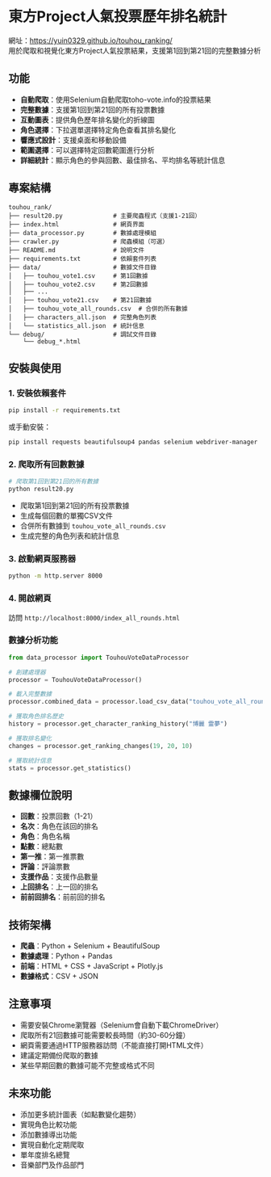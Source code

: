 # 東方Project人氣投票歷年排名統計

網址：https://yuin0329.github.io/touhou_ranking/ <br>
用於爬取和視覺化東方Project人氣投票結果，支援第1回到第21回的完整數據分析


## 功能

- **自動爬取**：使用Selenium自動爬取toho-vote.info的投票結果
- **完整數據**：支援第1回到第21回的所有投票數據
- **互動圖表**：提供角色歷年排名變化的折線圖
- **角色選擇**：下拉選單選擇特定角色查看其排名變化
- **響應式設計**：支援桌面和移動設備
- **範圍選擇**：可以選擇特定回數範圍進行分析
- **詳細統計**：顯示角色的參與回數、最佳排名、平均排名等統計信息

## 專案結構

```
touhou_rank/
├── result20.py              # 主要爬蟲程式（支援1-21回）
├── index.html               # 網頁界面
├── data_processor.py        # 數據處理模組
├── crawler.py               # 爬蟲模組（可選）
├── README.md                # 說明文件
├── requirements.txt         # 依賴套件列表
├── data/                    # 數據文件目錄
│   ├── touhou_vote1.csv     # 第1回數據
│   ├── touhou_vote2.csv     # 第2回數據
│   ├── ...
│   ├── touhou_vote21.csv    # 第21回數據
│   ├── touhou_vote_all_rounds.csv  # 合併的所有數據
│   ├── characters_all.json  # 完整角色列表
│   └── statistics_all.json  # 統計信息
└── debug/                   # 調試文件目錄
    └── debug_*.html
```

## 安裝與使用

### 1. 安裝依賴套件

```bash
pip install -r requirements.txt
```

或手動安裝：

```bash
pip install requests beautifulsoup4 pandas selenium webdriver-manager
```

### 2. 爬取所有回數數據

```bash
# 爬取第1回到第21回的所有數據
python result20.py
```

- 爬取第1回到第21回的所有投票數據
- 生成每個回數的單獨CSV文件
- 合併所有數據到 `touhou_vote_all_rounds.csv`
- 生成完整的角色列表和統計信息

### 3. 啟動網頁服務器

```bash
python -m http.server 8000
```

### 4. 開啟網頁

訪問 `http://localhost:8000/index_all_rounds.html`


### 數據分析功能

```python
from data_processor import TouhouVoteDataProcessor

# 創建處理器
processor = TouhouVoteDataProcessor()

# 載入完整數據
processor.combined_data = processor.load_csv_data("touhou_vote_all_rounds.csv")

# 獲取角色排名歷史
history = processor.get_character_ranking_history("博麗 霊夢")

# 獲取排名變化
changes = processor.get_ranking_changes(19, 20, 10)

# 獲取統計信息
stats = processor.get_statistics()
```

## 數據欄位說明

- **回數**：投票回數（1-21）
- **名次**：角色在該回的排名
- **角色**：角色名稱
- **點數**：總點數
- **第一推**：第一推票數
- **評論**：評論票數
- **支援作品**：支援作品數量
- **上回排名**：上一回的排名
- **前前回排名**：前前回的排名

## 技術架構

- **爬蟲**：Python + Selenium + BeautifulSoup
- **數據處理**：Python + Pandas
- **前端**：HTML + CSS + JavaScript + Plotly.js
- **數據格式**：CSV + JSON

## 注意事項

- 需要安裝Chrome瀏覽器（Selenium會自動下載ChromeDriver）
- 爬取所有21回數據可能需要較長時間（約30-60分鐘）
- 網頁需要通過HTTP服務器訪問（不能直接打開HTML文件）
- 建議定期備份爬取的數據
- 某些早期回數的數據可能不完整或格式不同

## 未來功能

- 添加更多統計圖表（如點數變化趨勢）
- 實現角色比較功能
- 添加數據導出功能
- 實現自動化定期爬取
- 單年度排名總覽
- 音樂部門及作品部門










